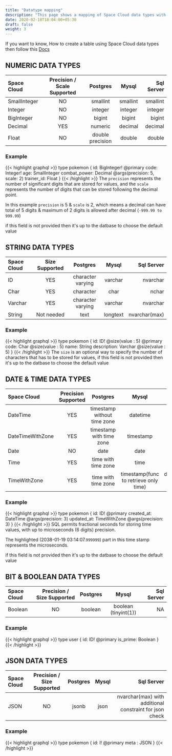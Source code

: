 ```yaml
---
title: "Datatype mapping"
description: "This page shows a mapping of Space Cloud data types with actual relational database types"
date: 2020-02-18T18:04:00+05:30
draft: false
weight: 3
---
```


If you want to know, How to create a table using Space Cloud data types then follow this [Docs](/storage/database/data-modelling/quick-start/)

## NUMERIC DATA TYPES
Space Cloud | Precision / Scale Supported | Postgres | Mysql | Sql Server
:--- | :---: | :---: | :---: | ---:
SmallInteger | NO | smallint | smallint | smallint
Integer | NO | integer | integer | integer
BigInteger | NO | bigint | bigint | bigint
Decimal | YES | numeric | decimal | decimal
Float | NO | double precision | double | double

### Example

{{< highlight graphql >}}
type pokemon {
  id: BigInteger! @primary
  code: Integer!
  age: SmallInteger
  combat_power: Decimal @args(precision: 5, scale: 2)
  trainer_id: Float
}
{{< /highlight >}}
The `precision` represents the number of significant digits that are stored for values, and the `scale` represents the number of digits that can be stored following the decimal point.

In this example `precision` is 5 & `scale` is 2, which means a decimal can have total of 5 digits & maximum of 2 digits is allowed after decimal (`-999.99 to 999.99`)

if this field is not provided then it's up to the datbase to choose the default value

## STRING DATA TYPES
Space Cloud | Size Supported | Postgres | Mysql | Sql Server
:--- | :---: | :---: | :---: | ---:
ID | YES | character varying | varchar | nvarchar
Char | YES | character | char | nchar
Varchar | YES | character varying | varchar | nvarchar
String | Not needed | text | longtext | nvarchar(max)

### Example

{{< highlight graphql >}}
type pokemon {
  id: ID! @size(value : 5) @primary
  code: Char @size(value : 5)
  name: String
  description: Varchar @size(value : 5)
}
{{< /highlight >}}
The `size` is an optional way to specify the number of characters that has to be stored for values, if this field is not provided then it's up to the datbase to choose the default value

## DATE & TIME DATA TYPES
Space Cloud | Precision Supported | Postgres | Mysql | Sql Server
:--- | :---: | :---: | :---: | ---:
DateTime | YES | timestamp without time zone | datetime | datetime2
DateTimeWithZone | YES | timestamp with time zone | timestamp | datetimeoffset
Date | NO | date | date | date
Time | YES | time with time zone | time | time
TimeWithZone | YES | time with time zone | timestamp(func to retrieve only time) | datetimeoffset(func to retrieve only time)

### Example

{{< highlight graphql >}}
type pokemon {
  id: ID! @primary
  created_at: DateTime @args(precision: 3)
  updated_at: TimeWithZone @args(precision: 3)
}
{{< /highlight >}}
SQL permits fractional seconds for storing time values, with up to microseconds (6 digits) precision.

The highlighted (2038-01-19 03:14:07.`999999`) part in this time stamp represents the microseconds.

if this field is not provided then it's up to the datbase to choose the default value


## BIT & BOOLEAN DATA TYPES
Space Cloud | Precision / Size Supported | Postgres | Mysql | Sql Server
:--- | :---: | :---: | :---: | ---:
Boolean | NO | boolean | boolean (tinyint(1)) | NA

### Example

{{< highlight graphql >}}
type user {
  id: ID! @primary
  is_prime: Boolean
}
{{< /highlight >}}

## JSON DATA TYPES
Space Cloud | Precision / Size Supported | Postgres | Mysql | Sql Server
:--- | :---: | :---: | :---: | ---:
JSON | NO | jsonb | json | nvarchar(max) with additional constraint for json check

### Example

{{< highlight graphql >}}
type pokemon {
  id: I! @primary
  meta : JSON
}
{{< /highlight >}}
